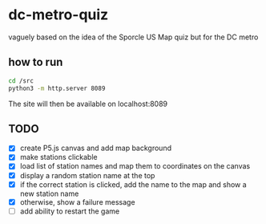 # dc-metro-quiz
vaguely based on the idea of the Sporcle US Map quiz but for the DC metro

## how to run
```sh
cd /src
python3 -m http.server 8089
```
The site will then be available on localhost:8089

## TODO
- [x] create P5.js canvas and add map background
- [x] make stations clickable
- [x] load list of station names and map them to coordinates on the canvas
- [x] display a random station name at the top
- [x] if the correct station is clicked, add the name to the map and show a new station name
- [x] otherwise, show a failure message
- [ ] add ability to restart the game